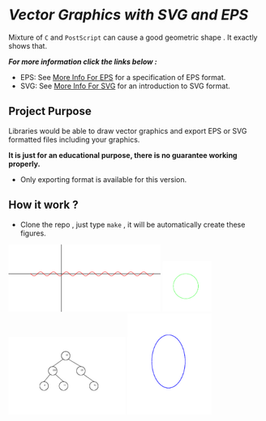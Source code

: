 # *Vector Graphics with SVG and EPS*
Mixture of ```C``` and ```PostScript``` can cause a good geometric shape . It exactly shows that.


___*For more information click the links below :*___
- EPS: See [More Info For EPS][EPS_Link] for a specification of EPS format.
- SVG: See [More Info For SVG][SVG_Link] for an introduction to SVG format.

## Project Purpose
Libraries would be able to draw vector graphics and export EPS or SVG formatted files including your graphics.

**It is just for an educational purpose, there is no guarantee working properly.**

  - Only exporting format is available for this version.


## How it work ?
- Clone the repo , just type ```make``` , it will be automatically create these figures.



<img src="README-media/sinx.png" width="300">
<img src="README-media/circle.png" height="100">
<img src="README-media/binaryTree.png" width="230">
<img src="README-media/ellipse.png" height="200">

[EPS_Link]: https://www-cdf.fnal.gov/offline/PostScript/5002.PDF
[SVG_Link]: https://www.w3schools.com/graphics/svg_intro.asp
